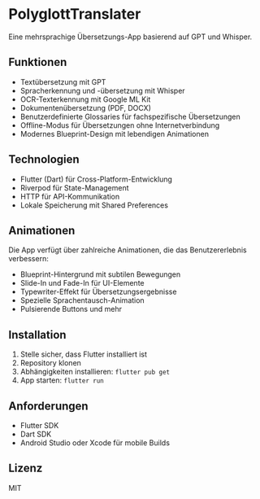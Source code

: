 # PolyglottTranslater

Eine mehrsprachige Übersetzungs-App basierend auf GPT und Whisper.

## Funktionen

- Textübersetzung mit GPT
- Spracherkennung und -übersetzung mit Whisper
- OCR-Texterkennung mit Google ML Kit
- Dokumentenübersetzung (PDF, DOCX)
- Benutzerdefinierte Glossaries für fachspezifische Übersetzungen
- Offline-Modus für Übersetzungen ohne Internetverbindung
- Modernes Blueprint-Design mit lebendigen Animationen

## Technologien

- Flutter (Dart) für Cross-Platform-Entwicklung
- Riverpod für State-Management
- HTTP für API-Kommunikation
- Lokale Speicherung mit Shared Preferences

## Animationen

Die App verfügt über zahlreiche Animationen, die das Benutzererlebnis verbessern:

- Blueprint-Hintergrund mit subtilen Bewegungen
- Slide-In und Fade-In für UI-Elemente
- Typewriter-Effekt für Übersetzungsergebnisse
- Spezielle Sprachentausch-Animation
- Pulsierende Buttons und mehr

## Installation

1. Stelle sicher, dass Flutter installiert ist
2. Repository klonen
3. Abhängigkeiten installieren: `flutter pub get`
4. App starten: `flutter run`

## Anforderungen

- Flutter SDK
- Dart SDK
- Android Studio oder Xcode für mobile Builds

## Lizenz

MIT 